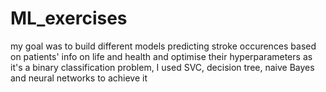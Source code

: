 # ML_exercises
my goal was to build different models predicting stroke occurences based on patients' info on life and health and optimise their hyperparameters
as it's a binary classification problem, I used SVC, decision tree, naive Bayes and neural networks to achieve it 
